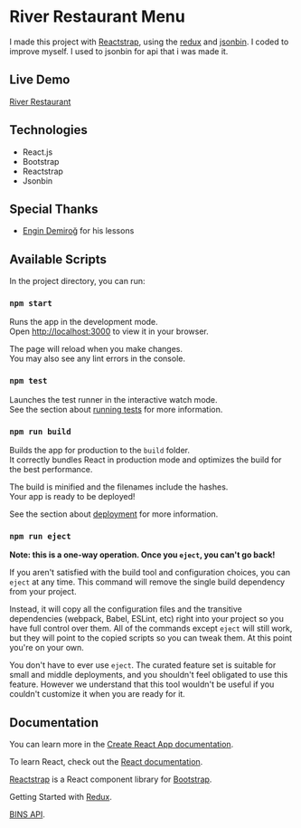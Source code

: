# River Restaurant Menu

I made this project with [Reactstrap](https://reactstrap.github.io), using the [redux](https://redux.js.org/) and [jsonbin](https://jsonbin.io). I coded to improve myself. I used to jsonbin for api that i was made it.

## Live Demo

[River Restaurant](https://riversmenu.netlify.app/)

## Technologies

- React.js
- Bootstrap
- Reactstrap
- Jsonbin

## Special Thanks

- [Engin Demiroğ](https://www.youtube.com/channel/UCRjiquPh4mjPNoOV9eCilXQ/featured) for his lessons

## Available Scripts


In the project directory, you can run:

### `npm start`

Runs the app in the development mode.\
Open [http://localhost:3000](http://localhost:3000) to view it in your browser.

The page will reload when you make changes.\
You may also see any lint errors in the console.

### `npm test`

Launches the test runner in the interactive watch mode.\
See the section about [running tests](https://facebook.github.io/create-react-app/docs/running-tests) for more information.

### `npm run build`

Builds the app for production to the `build` folder.\
It correctly bundles React in production mode and optimizes the build for the best performance.

The build is minified and the filenames include the hashes.\
Your app is ready to be deployed!

See the section about [deployment](https://facebook.github.io/create-react-app/docs/deployment) for more information.

### `npm run eject`

**Note: this is a one-way operation. Once you `eject`, you can't go back!**

If you aren't satisfied with the build tool and configuration choices, you can `eject` at any time. This command will remove the single build dependency from your project.

Instead, it will copy all the configuration files and the transitive dependencies (webpack, Babel, ESLint, etc) right into your project so you have full control over them. All of the commands except `eject` will still work, but they will point to the copied scripts so you can tweak them. At this point you're on your own.

You don't have to ever use `eject`. The curated feature set is suitable for small and middle deployments, and you shouldn't feel obligated to use this feature. However we understand that this tool wouldn't be useful if you couldn't customize it when you are ready for it.

## Documentation


You can learn more in the [Create React App documentation](https://facebook.github.io/create-react-app/docs/getting-started).

To learn React, check out the [React documentation](https://reactjs.org/).

[Reactstrap](https://reactstrap.github.io/?path=/story/home-installation--page)  is a React component library for [Bootstrap](https://getbootstrap.com/docs/5.2/getting-started/introduction/).

Getting Started with [Redux](https://redux.js.org/introduction/getting-started).

[BINS API](https://jsonbin.io/api-reference).
